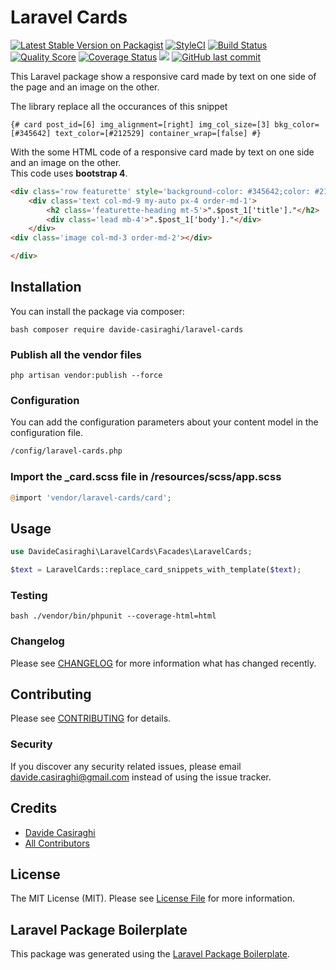 # Laravel Cards

[![Latest Stable Version on Packagist](https://img.shields.io/packagist/v/davide-casiraghi/laravel-cards.svg?style=flat-square)](https://packagist.org/packages/davide-casiraghi/laravel-cards)
[![StyleCI](https://styleci.io/repos/185434966/shield?style=flat-square)](https://styleci.io/repos/185434966)
<a href="https://travis-ci.org/davide-casiraghi/laravel-cards"><img src="https://travis-ci.org/davide-casiraghi/laravel-cards.svg" alt="Build Status"></a>
[![Quality Score](https://img.shields.io/scrutinizer/g/davide-casiraghi/laravel-cards.svg?style=flat-square)](https://scrutinizer-ci.com/g/davide-casiraghi/laravel-cards)
[![Coverage Status](https://scrutinizer-ci.com/g/davide-casiraghi/laravel-cards/badges/coverage.png?b=master)](https://scrutinizer-ci.com/g/davide-casiraghi/laravel-cards/)
<a href="https://codeclimate.com/github/davide-casiraghi/laravel-cards/maintainability"><img src="https://api.codeclimate.com/v1/badges/d5cb79bbd0e9b3a2940e/maintainability" /></a>
[![GitHub last commit](https://img.shields.io/github/last-commit/davide-casiraghi/laravel-cards.svg)](https://github.com/davide-casiraghi/laravel-cards) 


This Laravel package show a responsive card made by text on one side of the page and an image on the other.

The library replace all the occurances of this snippet
```
{# card post_id=[6] img_alignment=[right] img_col_size=[3] bkg_color=[#345642] text_color=[#212529] container_wrap=[false] #}
```
With the some HTML code of a responsive card made by text on one side and an image on the other.  
This code uses **bootstrap 4**.
```html
<div class='row featurette' style='background-color: #345642;color: #212529;'>
	<div class='text col-md-9 my-auto px-4 order-md-1'>
		<h2 class='featurette-heading mt-5'>".$post_1['title']."</h2>
		<div class='lead mb-4'>".$post_1['body']."</div>
	</div>
<div class='image col-md-3 order-md-2'></div>

</div>
```

## Installation

You can install the package via composer:

```bash composer require davide-casiraghi/laravel-cards ```

### Publish all the vendor files
```php artisan vendor:publish --force```

### Configuration

You can add the configuration parameters about your content model in the configuration file.
```bash
/config/laravel-cards.php
```

### Import the _card.scss file in /resources/scss/app.scss
```php
@import 'vendor/laravel-cards/card';
```

## Usage

``` php
use DavideCasiraghi\LaravelCards\Facades\LaravelCards;  

$text = LaravelCards::replace_card_snippets_with_template($text);
```

### Testing

``` bash ./vendor/bin/phpunit --coverage-html=html ```

### Changelog

Please see [CHANGELOG](CHANGELOG.md) for more information what has changed recently.

## Contributing

Please see [CONTRIBUTING](CONTRIBUTING.md) for details.

### Security

If you discover any security related issues, please email davide.casiraghi@gmail.com instead of using the issue tracker.

## Credits

- [Davide Casiraghi](https://github.com/davide-casiraghi)
- [All Contributors](../../contributors)

## License

The MIT License (MIT). Please see [License File](LICENSE.md) for more information.

## Laravel Package Boilerplate

This package was generated using the [Laravel Package Boilerplate](https://laravelpackageboilerplate.com).
